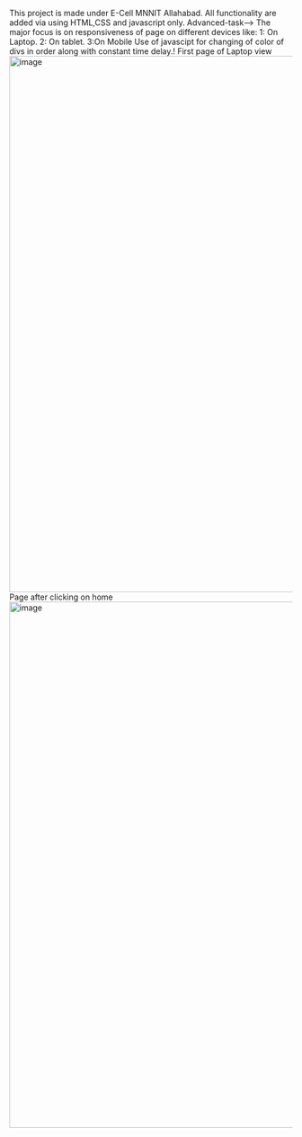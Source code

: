 This project is made under E-Cell MNNIT Allahabad.
All functionality are added via using HTML,CSS and javascript only.
Advanced-task-->
The major focus is on responsiveness of page  on different devices like:
1: On Laptop.
2: On tablet.
3:On  Mobile
Use of javascipt for changing of color of divs in order along with constant time delay.!
First page of Laptop view
<img width="953" alt="image" src="https://github.com/manish-bhukar/E-cell/assets/125037273/ef3f781a-0f95-40aa-ae15-71cbdcaca3fb">
Page after clicking on home 
<img width="935" alt="image" src="https://github.com/manish-bhukar/E-cell/assets/125037273/0a57f586-fc15-444f-a6be-16725ec4b001">
